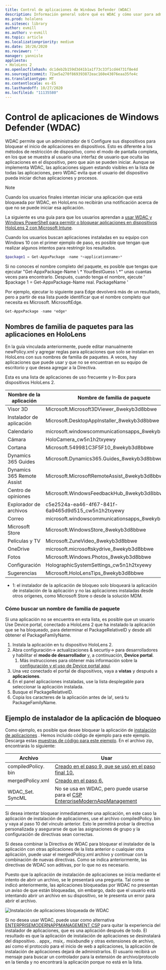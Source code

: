 ```yaml
---
title: Control de aplicaciones de Windows Defender (WDAC)
description: Información general sobre qué es WDAC y cómo usar para administrar dispositivos HoloLens.
ms.prod: hololens
ms.sitesec: library
author: evmill
ms.author: v-evmill
ms.topic: article
ms.localizationpriority: medium
ms.date: 10/26/2020
ms.reviewer: ''
manager: yannisle
appliesto:
- HoloLens 2
ms.openlocfilehash: dc1deb2b159d3d41b1a1f73c33f1cd44731f8e4d
ms.sourcegitcommit: 72ae5a270f869393872eac160e43076eaa35fe4c
ms.translationtype: MT
ms.contentlocale: es-ES
ms.lasthandoff: 10/27/2020
ms.locfileid: "11135580"
---
```

# Control de aplicaciones de Windows Defender (WDAC)

WDAC permite que un administrador de ti Configure sus dispositivos para bloquear el inicio de aplicaciones en dispositivos. Esto es diferente a los métodos de restricción de dispositivo, como el modo de pantalla completa, en los que se muestra al usuario una interfaz de usuario que oculta las aplicaciones en el dispositivo, pero que aún se pueden iniciar. Aunque se implementa WDAC, las aplicaciones siguen estando visibles en la lista de todas las aplicaciones, pero WDAC evita que el usuario del dispositivo pueda iniciar dichas aplicaciones y procesos.

> [!NOTE]
> Cuando los usuarios finales intentan iniciar una aplicación que está bloqueada por WDAC, en HoloLens no recibirán una notificación acerca de que no se puede iniciar esa aplicación.

La siguiente es una guía para que los usuarios aprendan a [usar WDAC y Windows PowerShell para permitir o bloquear aplicaciones en dispositivos HoloLens 2 con Microsoft Intune](https://docs.microsoft.com/mem/intune/configuration/custom-profile-hololens).

Cuando los usuarios buscan aplicaciones instaladas en su equipo con Windows 10 con el primer ejemplo de paso, es posible que tengan que realizar algunos intentos para restringir los resultados.

```powershell
$package1 = Get-AppxPackage -name *<applicationname>*
``` 

Si no conoces el nombre completo del paquete, es posible que tengas que ejecutar "Get-AppxPackage-Name \ * YourBestGuess \ *" unas cuantas veces para encontrarlo. Después, cuando tenga el nombre, ejecute ' $package 1 = Get-AppxPackage-Name real. PackageName '

Por ejemplo, ejecutar lo siguiente para Edge devolverá más de un resultado, pero a partir de esa lista puede identificar que el nombre completo que necesita es Microsoft. MicrosoftEdge. 

```powershell
Get-AppxPackage -name *edge*
``` 

## Nombres de familia de paquetes para las aplicaciones en HoloLens

En la guía vinculada anteriormente, puede editar manualmente newPolicy.xml y agregar reglas para aplicaciones que solo se instalan en HoloLens con sus nombres de familia de paquetes. A veces, hay aplicaciones que puede usar y que no se encuentran en su equipo de escritorio y que desea agregar a la Directiva. 

Esta es una lista de aplicaciones de uso frecuente y In-Box para dispositivos HoloLens 2.

| Nombre de la aplicación                   | Nombre de familia de paquete                                |
|----------------------------|----------------------------------------------------|
| Visor 3D                  | Microsoft.Microsoft3DViewer_8wekyb3d8bbwe          |
| Instalador de aplicación              | Microsoft.DesktopAppInstaller_8wekyb3d8bbwe <sup> 1</sup>         |
| Calendario                   | microsoft.windowscommunicationsapps_8wekyb3d8bbwe  |
| Cámara                     | HoloCamera_cw5n1h2txyewy                           |
| Cortana                    | Microsoft.549981C3F5F10_8wekyb3d8bbwe              |
| Dynamics 365 Guides        | Microsoft.Dynamics365.Guides_8wekyb3d8bbwe         |
| Dynamics 365 Remote Assist | Microsoft.MicrosoftRemoteAssist_8wekyb3d8bbwe      |
| Centro de opiniones               | Microsoft.WindowsFeedbackHub_8wekyb3d8bbwe         |
| Explorador de archivos              | c5e2524a-ea46-4f67-841f-6a9465d9d515_cw5n1h2txyewy |
| Correo                       | microsoft.windowscommunicationsapps_8wekyb3d8bbwe  |
| Microsoft Store            | Microsoft.WindowsStore_8wekyb3d8bbwe               |
| Películas y TV                | Microsoft.ZuneVideo_8wekyb3d8bbwe                  |
| OneDrive                   | microsoft.microsoftskydrive_8wekyb3d8bbwe          |
| Fotos                     | Microsoft.Windows.Photos_8wekyb3d8bbwe             |
| Configuración                   | HolographicSystemSettings_cw5n1h2txyewy            |
| Sugerencias                       | Microsoft.HoloLensTips_8wekyb3d8bbwe               |

- 1: el instalador de la aplicación de bloqueo solo bloqueará la aplicación de instalación de la aplicación y no las aplicaciones instaladas desde otros orígenes, como Microsoft Store o desde la solución MDM.

### Cómo buscar un nombre de familia de paquete

Si una aplicación no se encuentra en esta lista, es posible que un usuario Use Device portal, conectado a HoloLens 2 que ha instalado la aplicación que se ha bloqueado, para determinar el PackageRelativeID y desde allí obtener el PackageFamilyName.

1. Instala la aplicación en tu dispositivo HoloLens 2. 
1. Abra configuración-> actualizaciones & securtiy-> para desarrolladores y habilitar el **modo de desarrollador** y, a continuación, **Device portal**. 
    1. Más instrucciones para obtener más información sobre la [configuración y el uso de Device portal aquí](https://docs.microsoft.com/windows/mixed-reality/develop/platform-capabilities-and-apis/using-the-windows-device-portal).
1. Una vez conectado el portal de dispositivos, vaya a **vistas** y después a **aplicaciones**. 
1. En el panel aplicaciones instaladas, use la lista desplegable para seleccionar la aplicación instalada. 
1. Busque el PackageRelativeID. 
1. Copia los caracteres de la aplicación antes de la!, será tu PackageFamilyName.

## Ejemplo de instalador de la aplicación de bloqueo

Como ejemplo, es posible que desee bloquear la aplicación de [instalación de aplicaciones](app-deploy-app-installer.md) . Hemos incluido código de ejemplo para este ejemplo. Descarga estas [muestras de código para este ejemplo](https://aka.ms/HoloLensDocs-Sample-WDAC-App-Installer). En el archivo zip, encontrarás lo siguiente:

| Archivo | Usar |
|-|-|
| compiledPolicy. bin | [Creado en el paso 9, que se usó en el paso final 10.](https://docs.microsoft.com/mem/intune/configuration/custom-profile-hololens) |
| mergedPolicy.xml | [Creado en el paso 6.](https://docs.microsoft.com/mem/intune/configuration/custom-profile-hololens) |
| WDAC_Set. SyncML | No se usa en WDAC, pero puede usarse para el [CSP EnterpriseModernAppManagement](https://docs.microsoft.com/windows/client-management/mdm/enterprisemodernappmanagement-csp) |

Si desea intentar bloquear inmediatamente una aplicación, en este caso la aplicación de instalación de aplicaciones, use el archivo compiledPolicy. bin y vaya al paso 10 del vínculo anterior. Esto le permitirá probar la directiva personalizada y asegurarse de que las asignaciones de grupo y la configuración de directivas sean correctas. 

Si desea combinar la Directiva de WDAC para bloquear el instalador de la aplicación con otras aplicaciones de la lista anterior o cualquier otra aplicación, puede usar el mergedPolicy.xml archivo y continuar con la combinación de nuevas directivas. Como se indica anteriormente, las directivas de WDAC son aditivas, por lo que no es necesario. 

Puesto que la aplicación de instalación de aplicaciones se inicia mediante el intento de abrir un archivo, se le presentará una pregunta. Tal como se indicó anteriormente, las aplicaciones bloqueadas por WDAC no presentan un aviso de que están bloqueadas, sin embargo, dado que el usuario está intentando abrir un archivo en su dispositivo, se le presenta un error para abrir el archivo. 

![Instalación de aplicaciones bloqueada de WDAC](images\wdac-app-installer-no-launch.jpg)

Si no desea usar WDAC, puede usar como alternativa [ENTERPRISEMODERNAPPMANAGEMENT CSP](https://docs.microsoft.com/windows/client-management/mdm/enterprisemodernappmanagement-csp) para quitar la experiencia del instalador de aplicaciones, que es una aplicación después de todo. El resultado es que la aplicación de instalación de aplicaciones se desinstalará del dispositivo. . appx,. msix,. msixbundle y otras extensiones de archivo, así como el protocolo para el inicio de web a aplicaciones, la aplicación de instalación de aplicaciones dejará de administrarlos. El usuario recibirá un mensaje para buscar un controlador para la extensión de archivo/protocolo en la tienda y no encontrará la aplicación porque no está en la lista.